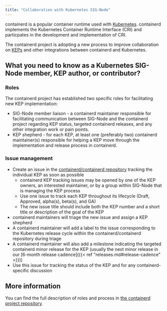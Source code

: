 ```yaml
---
title: "Collaboration with Kubernetes SIG-Node"
---
```


containerd is a popular container runtime used with
[Kubernetes](https://kubernetes.io).  containerd implements the Kubernetes
Container Runtime Interface (CRI) and particpates in the development and
implementation of CRI.

The containerd project is adopting a new process to improve collaboration on
[KEPs]((https://github.com/kubernetes/enhancements)) and other integrations
between containerd and Kubernetes.

## What you need to know as a Kubernetes SIG-Node member, KEP author, or contributor?

### Roles

The containerd project has established two specific roles for facilitating new
KEP implementation:

* SIG-Node member liaison - a containerd maintainer responsible for
  facilitating communication between SIG-Node and the containerd project
  regarding KEP status, targeted containerd releases, and any other integration
  work or pain points.
* KEP shepherd - for each KEP, at least one (preferably two) containerd
  maintainer(s) responsible for helping a KEP move through the implementation
  and release process in containerd.

### Issue management

* Create an issue in the
  [containerd/containerd repository](https://github.com/containerd/containerd)
  tracking the individual KEP as soon as possible
  * containerd KEP tracking issues may be opened by one of the KEP owners,
    an interested maintainer, or by a group within SIG-Node that is managing
    the KEP process
  * Use one issue to track each KEP throughout its lifecycle (Draft, Approved,
    alpha(s), beta(s), and GA)
  * The new issue title should include both the KEP number and a short title or
    description of the goal of the KEP
* containerd maintainers will triage the new issue and assign a KEP shepherd
* A containerd maintainer will add a label to the issue corresponding to the
  Kubernetes release cycle within the containerd/containerd repository during
  triage
* A containerd maintainer will also add a milestone indicating the targeted
  containerd minor release for the KEP (usually the next minor release in our
  [6-month release cadence]({{< ref "releases.md#release-cadence" >}}))
* Use this issue for tracking the status of the KEP and for any
  containerd-specific discussion

## More information
You can find the full description of roles and process in
[the containerd project repository](https://github.com/containerd/project/blob/main/SIG-NODE.md).

